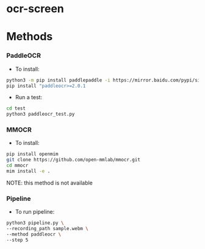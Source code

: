 # ocr-screen

# Methods

### PaddleOCR
- To install:
```bash
python3 -m pip install paddlepaddle -i https://mirror.baidu.com/pypi/simple
pip install "paddleocr>=2.0.1
```

- Run a test:
```bash
cd test
python3 paddleocr_test.py
```

### MMOCR
- To install:
```bash
pip install openmim
git clone https://github.com/open-mmlab/mmocr.git
cd mmocr
mim install -e .
```
NOTE: this method is not available

### Pipeline
- To run pipeline:
```bash
python3 pipeline.py \
--recording_path sample.webm \
--method paddleocr \
--step 5
```
